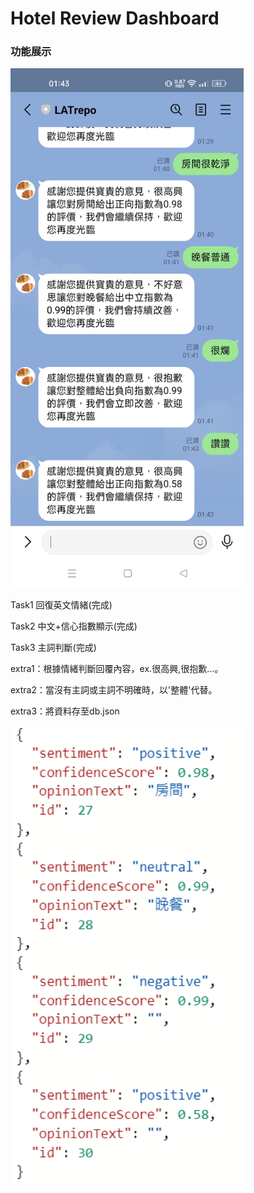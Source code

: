 # Hotel Review Dashboard
### 功能展示
<img width="373" alt="image" src="https://github.com/mlchung1231/LATrepo/blob/main/week10/homework4(NLP)/img/line.jpg">  

Task1 回復英文情緒(完成)  

Task2 中文+信心指數顯示(完成)  

Task3 主詞判斷(完成)  

extra1：根據情緒判斷回覆內容，ex.很高興,很抱歉...。  

extra2：當沒有主詞或主詞不明確時，以'整體'代替。  

extra3：將資料存至db.json  

<img width="373" alt="image" src="https://github.com/mlchung1231/LATrepo/blob/main/week10/homework4(NLP)/img/db.png">
